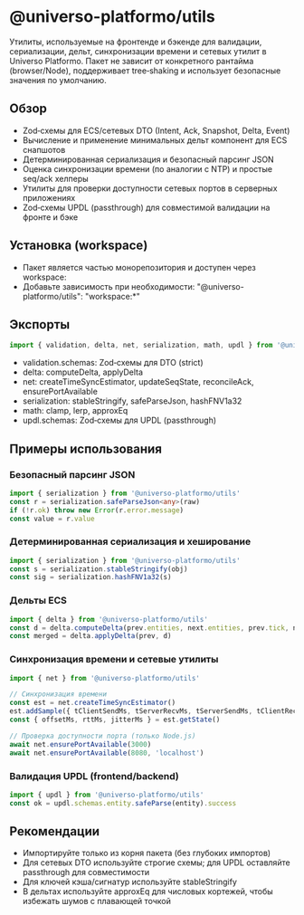 # @universo-platformo/utils

Утилиты, используемые на фронтенде и бэкенде для валидации, сериализации, дельт, синхронизации времени и сетевых утилит в Universo Platformo. Пакет не зависит от конкретного рантайма (browser/Node), поддерживает tree‑shaking и использует безопасные значения по умолчанию.

## Обзор

-   Zod‑схемы для ECS/сетевых DTO (Intent, Ack, Snapshot, Delta, Event)
-   Вычисление и применение минимальных дельт компонент для ECS снапшотов
-   Детерминированная сериализация и безопасный парсинг JSON
-   Оценка синхронизации времени (по аналогии с NTP) и простые seq/ack хелперы
-   Утилиты для проверки доступности сетевых портов в серверных приложениях
-   Zod‑схемы UPDL (passthrough) для совместимой валидации на фронте и бэке

## Установка (workspace)

-   Пакет является частью монорепозитория и доступен через workspace:
-   Добавьте зависимость при необходимости: "@universo-platformo/utils": "workspace:\*"

## Экспорты

```ts
import { validation, delta, net, serialization, math, updl } from '@universo-platformo/utils'
```

-   validation.schemas: Zod‑схемы для DTO (strict)
-   delta: computeDelta, applyDelta
-   net: createTimeSyncEstimator, updateSeqState, reconcileAck, ensurePortAvailable
-   serialization: stableStringify, safeParseJson, hashFNV1a32
-   math: clamp, lerp, approxEq
-   updl.schemas: Zod‑схемы для UPDL (passthrough)

## Примеры использования

### Безопасный парсинг JSON

```ts
import { serialization } from '@universo-platformo/utils'
const r = serialization.safeParseJson<any>(raw)
if (!r.ok) throw new Error(r.error.message)
const value = r.value
```

### Детерминированная сериализация и хеширование

```ts
import { serialization } from '@universo-platformo/utils'
const s = serialization.stableStringify(obj)
const sig = serialization.hashFNV1a32(s)
```

### Дельты ECS

```ts
import { delta } from '@universo-platformo/utils'
const d = delta.computeDelta(prev.entities, next.entities, prev.tick, next.tick)
const merged = delta.applyDelta(prev, d)
```

### Синхронизация времени и сетевые утилиты

```ts
import { net } from '@universo-platformo/utils'

// Синхронизация времени
const est = net.createTimeSyncEstimator()
est.addSample({ tClientSendMs, tServerRecvMs, tServerSendMs, tClientRecvMs })
const { offsetMs, rttMs, jitterMs } = est.getState()

// Проверка доступности порта (только Node.js)
await net.ensurePortAvailable(3000)
await net.ensurePortAvailable(8080, 'localhost')
```

### Валидация UPDL (frontend/backend)

```ts
import { updl } from '@universo-platformo/utils'
const ok = updl.schemas.entity.safeParse(entity).success
```

## Рекомендации

-   Импортируйте только из корня пакета (без глубоких импортов)
-   Для сетевых DTO используйте строгие схемы; для UPDL оставляйте passthrough для совместимости
-   Для ключей кэша/сигнатур используйте stableStringify
-   В дельтах используйте approxEq для числовых кортежей, чтобы избежать шумов с плавающей точкой
